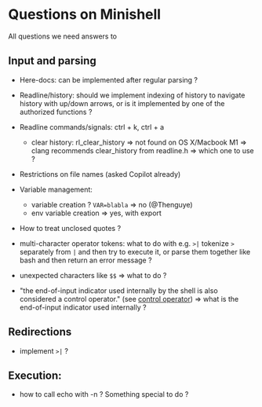 # Questions on Minishell
All questions we need answers to

## Input and parsing
- Here-docs: can be implemented after regular parsing ?
- Readline/history: should we implement indexing of history to navigate history with up/down arrows, or is it implemented by one of the authorized functions ?
- Readline commands/signals: ctrl + k, ctrl + a
	- clear history: rl_clear_history => not found on OS X/Macbook M1 => clang recommends clear_history from readline.h => which one to use ?

- Restrictions on file names (asked Copilot already)

- Variable management:
	- variable creation ? `VAR=blabla` => no (@Thenguye)
	- env variable creation => yes, with export

- How to treat unclosed quotes ?

- multi-character operator tokens: what to do with e.g. `>|` tokenize `>` separately from `|` and then try to execute it, or parse them together like bash and then return an error message ?

- unexpected characters like `$$` => what to do ?

- "the end-of-input indicator used internally by the shell is also considered a control operator." (see [control operator](https://pubs.opengroup.org/onlinepubs/9699919799/basedefs/V1_chap03.html#tag_03_113))
=> what is the end-of-input indicator used internally ?

## Redirections
- implement `>|` ?

## Execution:
- how to call echo with -n ? Something special to do ?